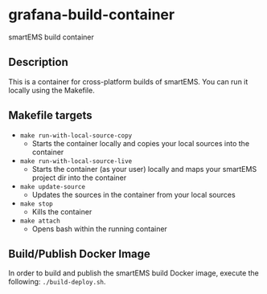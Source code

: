 # grafana-build-container
smartEMS build container

## Description

This is a container for cross-platform builds of smartEMS. You can run it locally using the Makefile.

## Makefile targets

* `make run-with-local-source-copy`
  - Starts the container locally and copies your local sources into the container
* `make run-with-local-source-live`
  - Starts the container (as your user) locally and maps your smartEMS project dir into the container
* `make update-source`
  - Updates the sources in the container from your local sources
* `make stop`
  - Kills the container
* `make attach`
  - Opens bash within the running container

## Build/Publish Docker Image
In order to build and publish the smartEMS build Docker image, execute the following:
`./build-deploy.sh`.
